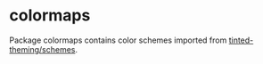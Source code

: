 # colormaps

Package colormaps contains color schemes imported from [tinted-theming/schemes](https://github.com/tinted-theming/schemes/tree/spec-0.11).
